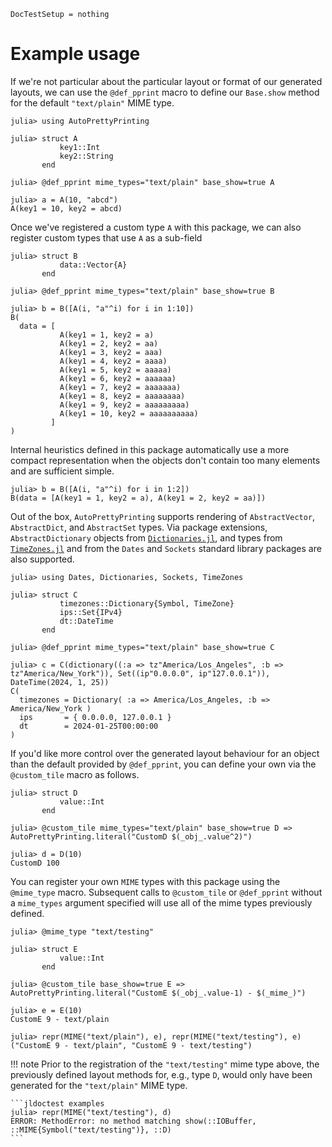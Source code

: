 ```@meta
DocTestSetup = nothing
```

# Example usage 
If we're not particular about the particular layout or format of our generated layouts, we can use the `@def_pprint` macro to define our `Base.show` method for the default `"text/plain"` MIME type.

```jldoctest examples
julia> using AutoPrettyPrinting

julia> struct A 
           key1::Int 
           key2::String
       end

julia> @def_pprint mime_types="text/plain" base_show=true A

julia> a = A(10, "abcd")
A(key1 = 10, key2 = abcd)
```

Once we've registered a custom type `A` with this package, we can also register custom types that use `A` as a sub-field

```jldoctest examples 
julia> struct B 
           data::Vector{A}
       end

julia> @def_pprint mime_types="text/plain" base_show=true B 

julia> b = B([A(i, "a"^i) for i in 1:10])
B(
  data = [
           A(key1 = 1, key2 = a)
           A(key1 = 2, key2 = aa)
           A(key1 = 3, key2 = aaa)
           A(key1 = 4, key2 = aaaa)
           A(key1 = 5, key2 = aaaaa)
           A(key1 = 6, key2 = aaaaaa)
           A(key1 = 7, key2 = aaaaaaa)
           A(key1 = 8, key2 = aaaaaaaa)
           A(key1 = 9, key2 = aaaaaaaaa)
           A(key1 = 10, key2 = aaaaaaaaaa)
         ]
)
```

Internal heuristics defined in this package automatically use a more compact representation when the objects don't contain too many elements and are sufficient simple.

```jldoctest examples
julia> b = B([A(i, "a"^i) for i in 1:2])
B(data = [A(key1 = 1, key2 = a), A(key1 = 2, key2 = aa)])
```

Out of the box, `AutoPrettyPrinting` supports rendering of `AbstractVector`, `AbstractDict`, and `AbstractSet` types. Via package extensions, `AbstractDictionary` objects from [`Dictionaries.jl`](https://github.com/andyferris/Dictionaries.jl), and types from [`TimeZones.jl`](https://github.com/JuliaTime/TimeZones.jl) and from the `Dates` and `Sockets` standard library packages are also supported.

```jldoctest examples 
julia> using Dates, Dictionaries, Sockets, TimeZones

julia> struct C
           timezones::Dictionary{Symbol, TimeZone}
           ips::Set{IPv4}
           dt::DateTime
       end

julia> @def_pprint mime_types="text/plain" base_show=true C

julia> c = C(dictionary((:a => tz"America/Los_Angeles", :b => tz"America/New_York")), Set((ip"0.0.0.0", ip"127.0.0.1")), DateTime(2024, 1, 25))
C(
  timezones = Dictionary( :a => America/Los_Angeles, :b => America/New_York )
  ips       = { 0.0.0.0, 127.0.0.1 }
  dt        = 2024-01-25T00:00:00
)
```

If you'd like more control over the generated layout behaviour for an object than the default provided by `@def_pprint`, you can define your own via the `@custom_tile` macro as follows.

```jldoctest examples 
julia> struct D 
           value::Int
       end

julia> @custom_tile mime_types="text/plain" base_show=true D => AutoPrettyPrinting.literal("CustomD $(_obj_.value^2)")

julia> d = D(10)
CustomD 100
```

You can register your own `MIME` types with this package using the `@mime_type` macro. Subsequent calls to `@custom_tile` or `@def_pprint` without a `mime_types` argument specified will use all of the mime types previously defined. 

```jldoctest examples 
julia> @mime_type "text/testing"

```
```jldoctest examples
julia> struct E 
           value::Int
       end

```
```jldoctest examples
julia> @custom_tile base_show=true E => AutoPrettyPrinting.literal("CustomE $(_obj_.value-1) - $(_mime_)")

julia> e = E(10)
CustomE 9 - text/plain

julia> repr(MIME("text/plain"), e), repr(MIME("text/testing"), e)
("CustomE 9 - text/plain", "CustomE 9 - text/testing")
```

!!! note
    Prior to the registration of the `"text/testing"` mime type above, the previously defined layout methods for, e.g., type `D`, would only have been generated for the `"text/plain"` MIME type. 

    ```jldoctest examples 
    julia> repr(MIME("text/testing"), d)
    ERROR: MethodError: no method matching show(::IOBuffer, ::MIME{Symbol("text/testing")}, ::D)
    ```